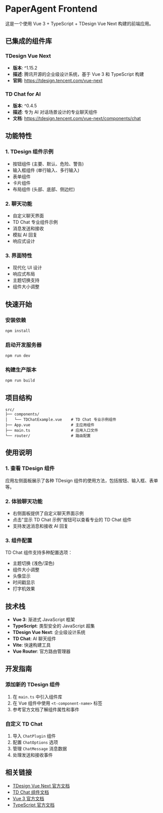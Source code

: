 # PaperAgent Frontend

这是一个使用 Vue 3 + TypeScript + TDesign Vue Next 构建的前端应用。

## 已集成的组件库

### TDesign Vue Next
- **版本**: ^1.15.2
- **描述**: 腾讯开源的企业级设计系统，基于 Vue 3 和 TypeScript 构建
- **官网**: https://tdesign.tencent.com/vue-next

### TD Chat for AI
- **版本**: ^0.4.5
- **描述**: 专为 AI 对话场景设计的专业聊天组件
- **文档**: https://tdesign.tencent.com/vue-next/components/chat

## 功能特性

### 1. TDesign 组件示例
- 按钮组件 (主要、默认、危险、警告)
- 输入框组件 (单行输入、多行输入)
- 表单组件
- 卡片组件
- 布局组件 (头部、底部、侧边栏)

### 2. 聊天功能
- 自定义聊天界面
- TD Chat 专业组件示例
- 消息发送和接收
- 模拟 AI 回复
- 响应式设计

### 3. 界面特性
- 现代化 UI 设计
- 响应式布局
- 主题切换支持
- 组件大小调整

## 快速开始

### 安装依赖
```bash
npm install
```

### 启动开发服务器
```bash
npm run dev
```

### 构建生产版本
```bash
npm run build
```

## 项目结构

```
src/
├── components/
│   └── TDChatExample.vue    # TD Chat 专业示例组件
├── App.vue                  # 主应用组件
├── main.ts                  # 应用入口文件
└── router/                  # 路由配置
```

## 使用说明

### 1. 查看 TDesign 组件
应用左侧面板展示了各种 TDesign 组件的使用方法，包括按钮、输入框、表单等。

### 2. 体验聊天功能
- 右侧面板提供了自定义聊天界面示例
- 点击"显示 TD Chat 示例"按钮可以查看专业的 TD Chat 组件
- 支持发送消息和接收 AI 回复

### 3. 组件配置
TD Chat 组件支持多种配置选项：
- 主题切换 (浅色/深色)
- 组件大小调整
- 头像显示
- 时间戳显示
- 打字机效果

## 技术栈

- **Vue 3**: 渐进式 JavaScript 框架
- **TypeScript**: 类型安全的 JavaScript 超集
- **TDesign Vue Next**: 企业级设计系统
- **TD Chat**: AI 聊天组件
- **Vite**: 快速构建工具
- **Vue Router**: 官方路由管理器

## 开发指南

### 添加新的 TDesign 组件
1. 在 `main.ts` 中引入组件库
2. 在 Vue 组件中使用 `<t-component-name>` 标签
3. 参考官方文档了解组件属性和事件

### 自定义 TD Chat
1. 导入 `ChatPlugin` 组件
2. 配置 `ChatOptions` 选项
3. 管理 `ChatMessage` 消息数据
4. 处理发送和接收事件

## 相关链接

- [TDesign Vue Next 官方文档](https://tdesign.tencent.com/vue-next)
- [TD Chat 组件文档](https://tdesign.tencent.com/vue-next/components/chat)
- [Vue 3 官方文档](https://vuejs.org/)
- [TypeScript 官方文档](https://www.typescriptlang.org/)
